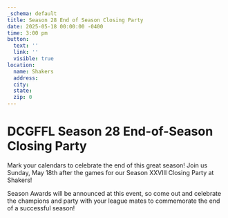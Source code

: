 ```yaml
---
_schema: default
title: Season 28 End of Season Closing Party
date: 2025-05-18 00:00:00 -0400
time: 3:00 pm
button:
  text: ''
  link: ''
  visible: true
location:
  name: Shakers
  address:
  city:
  state:
  zip: 0
---
```

# DCGFFL Season 28 End-of-Season Closing Party

Mark your calendars to celebrate the end of this great season! Join us Sunday, May 18th after the games for our Season XXVIII Closing Party at Shakers!

Season Awards will be announced at this event, so come out and celebrate the champions and party with your league mates to commemorate the end of a successful season!